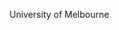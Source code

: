[//]: # (Created by ./bin/manage_files.pl from ./species/Trichinella_murrelli/PRJNA257433/Trichinella_murrelli_PRJNA257433.summary.html on Thu Jun 11 13:46:11 2020)
University of Melbourne

